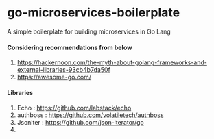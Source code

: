 # go-microservices-boilerplate
A simple boilerplate for building microservices in Go Lang

#### Considering recommendations from below
1. https://hackernoon.com/the-myth-about-golang-frameworks-and-external-libraries-93cb4b7da50f
2. https://awesome-go.com/


#### Libraries
1. Echo : https://github.com/labstack/echo
2. authboss : https://github.com/volatiletech/authboss
3. Jsoniter : https://github.com/json-iterator/go
4. 
